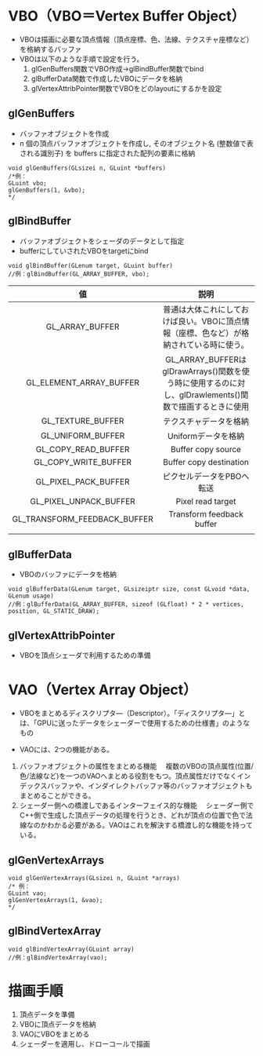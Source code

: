 # VBO（VBO＝Vertex Buffer Object）
- VBOは描画に必要な頂点情報（頂点座標、色、法線、テクスチャ座標など）を格納するバッファ
- VBOは以下のような手順で設定を行う。
    1. glGenBuffers関数でVBO作成→glBindBuffer関数でbind
    1. glBufferData関数で作成したVBOにデータを格納
    1. glVertexAttribPointer関数でVBOをどのlayoutにするかを設定



## glGenBuffers	
- バッファオブジェクトを作成
- n 個の頂点バッファオブジェクトを作成し, そのオブジェクト名 (整数値で表される識別子) を buffers に指定された配列の要素に格納

```
void glGenBuffers(GLsizei n, GLuint *buffers)
/*例：
GLuint vbo;
glGenBuffers(1, &vbo);
*/
```



## glBindBuffer	
- バッファオブジェクトをシェーダのデータとして指定
- bufferにしていされたVBOをtargetにbind

```
void glBindBuffer(GLenum target, GLuint buffer)
//例：glBindBuffer(GL_ARRAY_BUFFER, vbo);
```


|値	|説明|
|:------:|:-------:|  
|GL_ARRAY_BUFFER|	普通は大体これにしておけば良い。VBOに頂点情報（座標、色など）が格納されている時に使う。|glDrawArrays()関数で描画する時に使用|
|GL_ELEMENT_ARRAY_BUFFER|	GL_ARRAY_BUFFERはglDrawArrays()関数を使う時に使用するのに対し、glDrawlements()関数で描画するときに使用|
|GL_TEXTURE_BUFFER|	テクスチャデータを格納|
|GL_UNIFORM_BUFFER|	Uniformデータを格納|
|GL_COPY_READ_BUFFER|	Buffer copy source|
|GL_COPY_WRITE_BUFFER|	Buffer copy destination|
|GL_PIXEL_PACK_BUFFER|	ピクセルデータをPBOへ転送|
|GL_PIXEL_UNPACK_BUFFER|	Pixel read target|
|GL_TRANSFORM_FEEDBACK_BUFFER|	Transform feedback buffer|
|||  


## glBufferData	
- VBOのバッファにデータを格納

```
void glBufferData(GLenum target, GLsizeiptr size, const GLvoid *data, GLenum usage)
//例：glBufferData(GL_ARRAY_BUFFER, sizeof (GLfloat) * 2 * vertices, position, GL_STATIC_DRAW);
```

## glVertexAttribPointer
- VBOを頂点シェーダで利用するための準備


# VAO（Vertex Array Object）
- VBOをまとめるディスクリプタ―（Descriptor）。「ディスクリプタ―」とは、「GPUに送ったデータをシェーダーで使用するための仕様書」のようなもの

- VAOには、2つの機能がある。
1. バッファオブジェクトの属性をまとめる機能
　複数のVBOの頂点属性(位置/色/法線など)を一つのVAOへまとめる役割をもつ。頂点属性だけでなくインデックスバッファや、インダイレクトバッファ等のバッファオブジェクトもまとめることができる。
2. シェーダー側への橋渡しであるインターフェイス的な機能
　シェーダー側でC++側で生成した頂点データの処理を行うとき、どれが頂点の位置で色で法線なのかわかる必要がある。VAOはこれを解決する橋渡し的な機能を持っている。

## glGenVertexArrays

```
void glGenVertexArrays(GLsizei n, GLuint *arrays)
/* 例：
GLuint vao;
glGenVertexArrays(1, &vao);
*/
```

## glBindVertexArray

```
void glBindVertexArray(GLuint array)
//例：glBindVertexArray(vao);
```



# 描画手順
1. 頂点データを準備
1. VBOに頂点データを格納
1. VAOにVBOをまとめる
1. シェーダーを適用し、ドローコールで描画